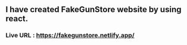 
## I have created FakeGunStore website by using react.

### Live URL : https://fakegunstore.netlify.app/